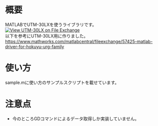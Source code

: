 # 概要
MATLABでUTM-30LXを使うライブラリです。[![View UTM-30LX on File Exchange](https://www.mathworks.com/matlabcentral/images/matlab-file-exchange.svg)](https://www.mathworks.com/matlabcentral/fileexchange/124430-utm-30lx)<br>
以下を参考にUTM-30LX用に作りました。<br>
https://www.mathworks.com/matlabcentral/fileexchange/57425-matlab-driver-for-hokuyu-urg-family

# 使い方
sample.mに使い方のサンプルスクリプトを載せています。

# 注意点
- 今のところGDコマンドによるデータ取得しか実装していません。



